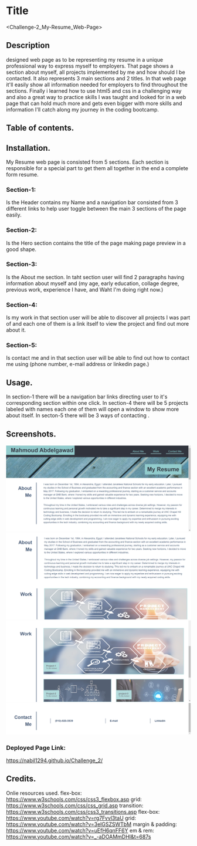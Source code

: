 # Title
<Challenge-2_My-Resume_Web-Page>

## Description 
designed web page as to be representing my resume in a unique professional way to express myself to employers.
 That page shows a section about myself, all projects implemented by me and how should I be contacted. 
 It also represents 3 main sections and 2 titles. 
 In that web page it'll easily show all information needed for employers to find throughout the sections.
 Finally i learned how to use html5 and css in a challenging way and also a great way to practice skills I was taught and looked for in a web page that can hold much more and gets even bigger with more skills and information I'll catch along my journey in the coding bootcamp.


 ## Table of contents.


 ## Installation. 
 My Resume web page is consisted from 5 sections.
 Each section is responsible for a special part to get them all together in the end a complete form resume.

 ### Section-1:
 Is the Header contains my Name and a navigation bar consisted from 3 different links to help user toggle between the main 3 sections of the page easily.

 ### Section-2:
 Is the Hero section contains the title of the page making page preview in a good shape.

 ### Section-3:
 Is the About me section. In taht section user will find 2 paragraphs having information about myself and (my age, early education, collage degree, previous work, experience I have, and Waht I'm doing right now.)

 ### Section-4:
 Is my work in that section user will be able to discover all projects I was part of and each one of them is a link itself to view the project and find out more about it.

 ### Section-5:
 Is contact me and in that section user will be able to find out how to contact me using (phone number, e-mail address or linkedin page.)


 ## Usage.
 In section-1 there will be a navigation bar links directing user to it's corresponding section within one click.
 In section-4 there will be 5 projects labeled with names each one of them will open a window to show more about itself.
 In secton-5 there will be 3 ways of contacting .


 ## Screenshots.

![example-1 showing where are navigation links](./assets/images/example-1.png)
![example-1 showing where is navigation link work leads to ](./assets/images/example-2.png)
![example-1 showing projects and their links](./assets/images/example-3.png)
![example-1 showing all 3 ways of contacting](./assets/images/example-4.png)

### Deployed Page Link:

https://nabil1294.github.io/Challenge_2/





## Credits.

Onlie resources used.
flex-box: https://www.w3schools.com/css/css3_flexbox.asp
grid: https://www.w3schools.com/css/css_grid.asp
transition: https://www.w3schools.com/css/css3_transitions.asp
flex-box: https://www.youtube.com/watch?v=rg7Fvvl3taU
grid: https://www.youtube.com/watch?v=3elGSZSWTbM
margin & padding: https://www.youtube.com/watch?v=uEfH6qnFF6Y
em & rem: https://www.youtube.com/watch?v=_-aDOAMmDHI&t=687s





